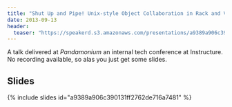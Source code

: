 ```yaml
---
title: "Shut Up and Pipe! Unix-style Object Collaboration in Rack and Vagrant"
date: 2013-09-13
header: 
  teaser: "https://speakerd.s3.amazonaws.com/presentations/a9389a906c390131ff2762de716a7481/preview_slide_0.jpg"
---
```


A talk delivered at _Pandamonium_ an internal tech conference at Instructure. No recording available, so alas you just get some slides.


## Slides

{% include slides id="a9389a906c390131ff2762de716a7481" %}
